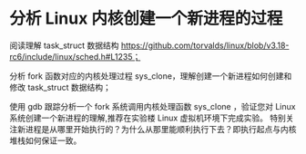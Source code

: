 # 分析 Linux 内核创建一个新进程的过程

阅读理解 task_struct 数据结构 https://github.com/torvalds/linux/blob/v3.18-rc6/include/linux/sched.h#L1235；

分析 fork 函数对应的内核处理过程 sys_clone，理解创建一个新进程如何创建和修改 task_struct 数据结构；

使用 gdb 跟踪分析一个 fork 系统调用内核处理函数 sys_clone ，验证您对 Linux 系统创建一个新进程的理解,推荐在实验楼 Linux 虚拟机环境下完成实验。 特别关注新进程是从哪里开始执行的？为什么从那里能顺利执行下去？即执行起点与内核堆栈如何保证一致。